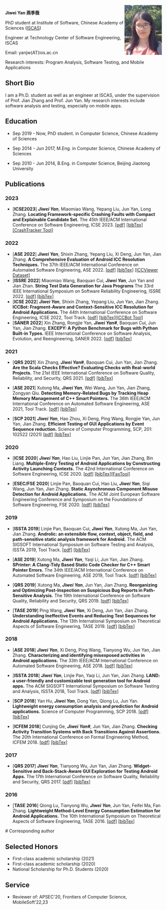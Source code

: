 <body>

<div style="float:right;width:120px">
<img src="myPic.jpg" width=120px height=160px>
</div>

</body>




**Jiwei Yan 燕季薇**

PhD student at Institute of Software, Chinese Academy of Sciences ([ISCAS](http://www.iscas.ac.cn/))

Engineer at Technology Center of Software Engineering, ISCAS

Email: yanjw(AT)ios.ac.cn

Research interests: Program Analysis, Software Testing, and Mobile Applications

## Short Bio
I am a Ph.D. student as well as an engineer at ISCAS, under the supervision of Prof. Jian Zhang and Prof. Jun Yan.
My research interests include software analysis and testing, especially on mobile apps. 


## Education
* Sep 2019 - Now, PhD student. in Computer Science, Chinese Academy of Sciences

* Sep 2014 - Jun 2017, M.Eng. in Computer Science, Chinese Academy of Sciences

* Sep 2010 - Jun 2014, B.Eng. in Computer Science, Beijing Jiaotong University



## Publications

### 2023

* \[**ICSE2023**\] 
***Jiwei Yan***, Miaomiao Wang, Yepang Liu, Jun Yan, Long Zhang.
**Locating Framework-specific Crashing Faults with Compact and Explainable Candidate Set.** 
The 45th IEEE/ACM International Conference on Software Engineering, ICSE 2023. 
[[pdf]](pdf/icse23_crashtracker.pdf) [[bibTex]](bib/icse23_crashtracker.txt) [[CrashTracker Tool]](https://github.com/hanada31/CrashTracker)

### 2022

* \[**ASE 2022**\] 
***Jiwei Yan***, Shixin Zhang, Yepang Liu, Xi Deng, Jun Yan, Jian Zhang.
**A Comprehensive Evaluation of Android ICC Resolution Techniques.** The 37th IEEE/ACM International Conference on Automated Software Engineering, ASE 2022.
[[pdf]](pdf/ase22_ICCEvaluation.pdf) [[bibTex]](bib/ase22_ICCEvaluation.txt) [[ICCViewer Dataset]](https://iccviewer.ldby.site/ICCViewer/)
* \[**ISSRE 2022**\] 
Miaomiao Wang, Baoquan Cui, ***Jiwei Yan***, Jun Yan and Jian Zhan.
**String Test Data Generation for Java Programs**
The 33rd IEEE International Symposium on Software Reliability Engineering, ISSRE 2022.
[[pdf]](pdf/issre22_StrTestGen.pdf) [[bibTex]](bib/issre22_StrTestGen.txt)
* \[**ICSE 2022**\] 
***Jiwei Yan***, Shixin Zhang, Yepang Liu, Jun Yan, Jian Zhang.
**ICCBot: Fragment-Aware and Context-Sensitive ICC Resolution for Android Applications.**
The 44th International Conference on Software Engineering, ICSE 2022, Tool Track.
[[pdf]](pdf/icse22_iccbot.pdf) [[bibTex]](bib/icse22_iccbot.txt)[[ICCBot Tool]](https://github.com/hanada31/ICCBot)
* \[**SANER 2022**\] 
Xin Zhang, Rongjie Yan, ***Jiwei Yan#***, Baoquan Cui, Jun Yan, Jian Zhang.
**EXCEPY: A Python Benchmark for Bugs with Python Built-in Types.**
IEEE International Conference on Software Analysis, Evolution, and Reengineering, SANER 2022.
[[pdf]](pdf/saner22_excepy.pdf) [[bibTex]](bib/saner22_excepy.txt)

### 2021
* \[**QRS 2021**\] 
Xin Zhang, ***Jiwei Yan#***, Baoquan Cui, Jun Yan, Jian Zhang.
**Are the Scala Checks Effective? Evaluating Checks with Real-world Projects.**
The 21st IEEE International Conference on Software Quality, Reliability, and Security, QRS 2021. 
[[pdf]](pdf/qrs21_scala.pdf) [[bibTex]](bib/qrs21_scala.txt)

* \[**ASE 2021**\] 
Xutong Ma, ***Jiwei Yan***, Wei Wang, Jun Yan, Jian Zhang, Zongyan Qiu.
**Detecting Memory-Related Bugs by Tracking Heap Memory Management of C++ Smart Pointers.**
The 36th IEEE/ACM International Conference on Automated Software Engineering, ASE 2021, Tool Track. 
[[pdf]](pdf/ase21_sp.pdf) [[bibTex]](bib/ase21_sp.txt)

* \[**SCP 2021**\] ***Jiwei Yan***, Hao Zhou, Xi Deng, Ping Wang, Rongjie Yan, Jun Yan, Jian Zhang.
**Efficient Testing of GUI Applications by Event Sequence reduction.**
Science of Computer Programming, SCP, 201: 102522 (2021)
[[pdf]](pdf/scp21_chard.pdf) [[bibTex]](bib/scp21_chard.txt)

### 2020

* \[**ICSE 2020**\] ***Jiwei Yan***, Hao Liu, Linjie Pan, Jun Yan, Jian Zhang, Bin Liang. 
**Multiple-Entry Testing of Android Applications by Constructing Activity Launching Contexts.**
The 42nd International Conference on Software Engineering, ICSE 2020.
[[pdf]](pdf/icse20_fax.pdf) [[bibTex]](bib/icse20_fax.txt)[[FaxTool]](https://github.com/hanada31/Fax)

* \[**ESEC/FSE 2020**\] Linjie Pan, Baoquan Cui, Hao Liu, ***Jiwei Yan***, Siqi Wang, Jun Yan, Jian Zhang. 
**Static Asynchronous Component Misuse Detection for Android Applications.**
The ACM Joint European Software Engineering Conference and Symposium on the Foundations of Software Engineering, FSE 2020.
[[pdf]](pdf/fse20_async.pdf) [[bibTex]](bib/fse20_async.txt)


### 2019

* \[**ISSTA 2019**\] Linjie Pan, Baoquan Cui, ***Jiwei Yan***, Xutong Ma, Jun Yan, Jian Zhang.
**Androlic: an extensible flow, context, object, field, and path-sensitive static analysis framework for Android.**
The ACM SIGSOFT International Symposium on Software Testing and Analysis, ISSTA 2019, Tool Track.
[[pdf]](pdf/issta19_androlic.pdf) [[bibTex]](bib/issta19_androlic.txt)

* \[**ASE 2019**\] Xutong Ma, ***Jiwei Yan***, Yaqi Li, Jun Yan, Jian Zhang.
**SPrinter: A Clang-Tidy Based Static Code Checker for C++ Smart Pointer Errors.**
The 34th IEEE/ACM International Conference on Automated Software Engineering, ASE 2019, Tool Track.
[[pdf]](pdf/ase19_smartpointer.pdf) [[bibTex]](bib/ase19_smartpointer.txt)

* \[**QRS 2019**\] Xutong Ma, ***Jiwei Yan***, Jun Yan, Jian Zhang.
**Reorganizing and Optimizing Post-Inspection on Suspicious Bug Reports in Path-Sensitive Analysis.**
The 19th International Conference on Software Quality, Reliability and Security, QRS 2019.
[[pdf]](pdf/qrs19_report.pdf) [[bibTex]](bib/qrs19_report.txt)

* \[**TASE 2019**\] Ping Wang, ***Jiwei Yan***, Xi Deng, Jun Yan, Jian Zhang.
**Understanding Ineffective Events and Reducing Test Sequences for Android Applications.**
The 13th International Symposium on Theoretical Aspects of Software Engineering, TASE 2019.
[[pdf]](pdf/tase19_ineffective.pdf) [[bibTex]](bib/tase19_ineffective.txt)

### 2018

* \[**ASE 2018**\] ***Jiwei Yan***, Xi Deng, Ping Wang, Tianyong Wu, Jun Yan, Jian Zhang.
**Characterizing and identifying misexposed activities in Android applications.** 
The 33th IEEE/ACM International Conference on Automated Software Engineering, ASE 2018.
[[pdf]](pdf/ase18_misexpose.pdf) [[bibTex]](bib/ase18_misexpose.txt)

* \[**ISSTA 2018**\] ***Jiwei Yan***, Linjie Pan, Yaqi Li, Jun Yan, Jian Zhang.
**LAND: a user-friendly and customizable test generation tool for Android apps.**
The ACM SIGSOFT International Symposium on Software Testing and Analysis, ISSTA 2018, Tool Track.
[[pdf]](pdf/issta18_land.pdf) [[bibTex]](bib/issta18_land.txt)

* \[**SCP 2018**\] Yan Hu, ***Jiwei Yan***, Dong Yan, Qiong Lu, Jun Yan.
**Lightweight energy consumption analysis and prediction for Android applications.** 
Science of Computer Programming, SCP 2018.
[[pdf]](pdf/scp18_energy.pdf) [[bibTex]](bib/scp18_energy.txt)

* \[**ICFEM 2018**\] Cunjing Ge, ***Jiwei Yan#***, Jun Yan, Jian Zhang.
**Checking Activity Transition Systems with Back Transitions Against Assertions.**
The 20th International Conference on Formal Engineering Method, ICFEM 2018. 
[[pdf]](pdf/icfem18_backTransition.pdf) [[bibTex]](bib/icfem18_backTransition.txt)

### 2017

* \[**QRS 2017**\] ***Jiwei Yan***, Tianyong Wu, Jun Yan, Jian Zhang.
**Widget-Sensitive and Back-Stack-Aware GUI Exploration for Testing Android Apps.**
The 17th International Conference on Software Quality, Reliability and Security, QRS 2017. 
[[pdf]](pdf/qrs17_land.pdf) [[bibTex]](bib/qrs17_land.txt)

### 2016

* \[**TASE 2016**\] Qiong Lu, Tianyong Wu, ***Jiwei Yan***, Jun Yan, Feifei Ma, Fan Zhang.
**Lightweight Method-Level Energy Consumption Estimation for Android Applications.**
The 10th International Symposium on Theoretical Aspects of Software Engineering, TASE 2016.
[[pdf]](pdf/tase16_energy.pdf) [[bibTex]](bib/tase16_energy.txt)

\# Corresponding author

## Selected Honors
* First-class academic scholarship (2021)
* First-class academic scholarship (2020)
* National Scholarship for Ph.D. Students (2020)

## Service
* Reviewer of: APSEC'20, Frontiers of Computer Science, MobileSoft'22,23
